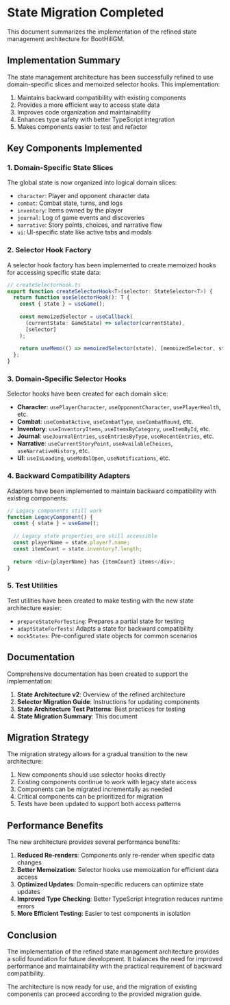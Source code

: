 # State Migration Completed

This document summarizes the implementation of the refined state management architecture for BootHillGM.

## Implementation Summary

The state management architecture has been successfully refined to use domain-specific slices and memoized selector hooks. This implementation:

1. Maintains backward compatibility with existing components
2. Provides a more efficient way to access state data
3. Improves code organization and maintainability
4. Enhances type safety with better TypeScript integration
5. Makes components easier to test and refactor

## Key Components Implemented

### 1. Domain-Specific State Slices

The global state is now organized into logical domain slices:

- `character`: Player and opponent character data
- `combat`: Combat state, turns, and logs
- `inventory`: Items owned by the player
- `journal`: Log of game events and discoveries
- `narrative`: Story points, choices, and narrative flow
- `ui`: UI-specific state like active tabs and modals

### 2. Selector Hook Factory

A selector hook factory has been implemented to create memoized hooks for accessing specific state data:

```typescript
// createSelectorHook.ts
export function createSelectorHook<T>(selector: StateSelector<T>) {
  return function useSelectorHook(): T {
    const { state } = useGame();
    
    const memoizedSelector = useCallback(
      (currentState: GameState) => selector(currentState),
      [selector]
    );
    
    return useMemo(() => memoizedSelector(state), [memoizedSelector, state]);
  };
}
```

### 3. Domain-Specific Selector Hooks

Selector hooks have been created for each domain slice:

- **Character**: `usePlayerCharacter`, `useOpponentCharacter`, `usePlayerHealth`, etc.
- **Combat**: `useCombatActive`, `useCombatType`, `useCombatRound`, etc.
- **Inventory**: `useInventoryItems`, `useItemsByCategory`, `useItemById`, etc.
- **Journal**: `useJournalEntries`, `useEntriesByType`, `useRecentEntries`, etc.
- **Narrative**: `useCurrentStoryPoint`, `useAvailableChoices`, `useNarrativeHistory`, etc.
- **UI**: `useIsLoading`, `useModalOpen`, `useNotifications`, etc.

### 4. Backward Compatibility Adapters

Adapters have been implemented to maintain backward compatibility with existing components:

```typescript
// Legacy components still work
function LegacyComponent() {
  const { state } = useGame();
  
  // Legacy state properties are still accessible
  const playerName = state.player?.name;
  const itemCount = state.inventory?.length;
  
  return <div>{playerName} has {itemCount} items</div>;
}
```

### 5. Test Utilities

Test utilities have been created to make testing with the new state architecture easier:

- `prepareStateForTesting`: Prepares a partial state for testing
- `adaptStateForTests`: Adapts a state for backward compatibility
- `mockStates`: Pre-configured state objects for common scenarios

## Documentation

Comprehensive documentation has been created to support the implementation:

1. **State Architecture v2**: Overview of the refined architecture
2. **Selector Migration Guide**: Instructions for updating components
3. **State Architecture Test Patterns**: Best practices for testing
4. **State Migration Summary**: This document

## Migration Strategy

The migration strategy allows for a gradual transition to the new architecture:

1. New components should use selector hooks directly
2. Existing components continue to work with legacy state access
3. Components can be migrated incrementally as needed
4. Critical components can be prioritized for migration
5. Tests have been updated to support both access patterns

## Performance Benefits

The new architecture provides several performance benefits:

1. **Reduced Re-renders**: Components only re-render when specific data changes
2. **Better Memoization**: Selector hooks use memoization for efficient data access
3. **Optimized Updates**: Domain-specific reducers can optimize state updates
4. **Improved Type Checking**: Better TypeScript integration reduces runtime errors
5. **More Efficient Testing**: Easier to test components in isolation

## Conclusion

The implementation of the refined state management architecture provides a solid foundation for future development. It balances the need for improved performance and maintainability with the practical requirement of backward compatibility.

The architecture is now ready for use, and the migration of existing components can proceed according to the provided migration guide.

